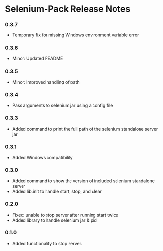 # Selenium-Pack Release Notes

### 0.3.7

* Temporary fix for missing Windows environment variable error

### 0.3.6

* Minor: Updated README

### 0.3.5

* Minor: Improved handling of path

### 0.3.4

* Pass arguments to selenium jar using a config file

### 0.3.3

* Added command to print the full path of the selenium standalone server jar

### 0.3.1

* Added Windows compatibility

### 0.3.0

* Added command to show the version of included selenium standalone server
* Added lib.init to handle start, stop, and clear

### 0.2.0

* Fixed: unable to stop server after running start twice
* Added library to handle selenium jar & pid

### 0.1.0

* Added functionality to stop server.

